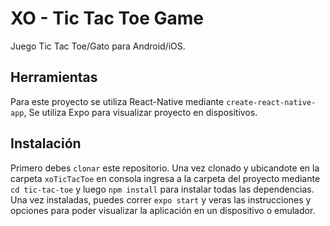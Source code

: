 # XO - Tic Tac Toe Game

Juego Tic Tac Toe/Gato para Android/iOS.

## Herramientas

Para este proyecto se utiliza React-Native mediante ```create-react-native-app```,
Se utiliza Expo para visualizar proyecto en dispositivos.

## Instalación

Primero debes ```clonar``` este repositorio. Una vez clonado y ubicandote en la carpeta ```xoTicTacToe``` en consola ingresa a la carpeta del proyecto mediante ```cd tic-tac-toe``` y luego ```npm install``` para instalar todas las dependencias.
Una vez instaladas, puedes correr ```expo start``` y veras las instrucciones y opciones para poder visualizar la aplicación en un dispositivo o emulador.

